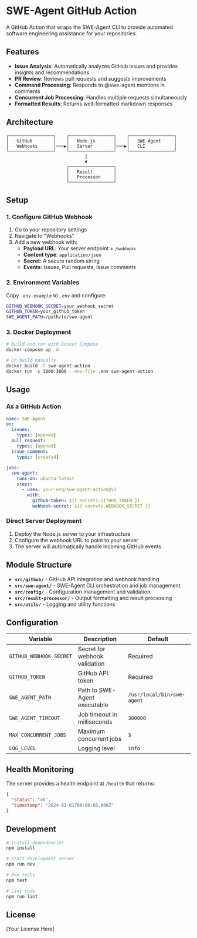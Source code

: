# SWE-Agent GitHub Action

A GitHub Action that wraps the SWE-Agent CLI to provide automated software engineering assistance for your repositories.

## Features

- **Issue Analysis**: Automatically analyzes GitHub issues and provides insights and recommendations
- **PR Review**: Reviews pull requests and suggests improvements
- **Command Processing**: Responds to @swe-agent mentions in comments
- **Concurrent Job Processing**: Handles multiple requests simultaneously
- **Formatted Results**: Returns well-formatted markdown responses

## Architecture

```
┌─────────────────┐    ┌─────────────────┐    ┌─────────────────┐
│   GitHub        │    │   Node.js       │    │   SWE-Agent     │
│   Webhooks      │───▶│   Server        │───▶│   CLI           │
└─────────────────┘    └─────────────────┘    └─────────────────┘
                              │
                              ▼
                       ┌─────────────────┐
                       │   Result        │
                       │   Processor     │
                       └─────────────────┘
```

## Setup

### 1. Configure GitHub Webhook

1. Go to your repository settings
2. Navigate to "Webhooks"
3. Add a new webhook with:
   - **Payload URL**: Your server endpoint + `/webhook`
   - **Content type**: `application/json`
   - **Secret**: A secure random string
   - **Events**: Issues, Pull requests, Issue comments

### 2. Environment Variables

Copy `.env.example` to `.env` and configure:

```bash
GITHUB_WEBHOOK_SECRET=your_webhook_secret
GITHUB_TOKEN=your_github_token
SWE_AGENT_PATH=/path/to/swe-agent
```

### 3. Docker Deployment

```bash
# Build and run with Docker Compose
docker-compose up -d

# Or build manually
docker build -t swe-agent-action .
docker run -p 3000:3000 --env-file .env swe-agent-action
```

## Usage

### As a GitHub Action

```yaml
name: SWE-Agent
on:
  issues:
    types: [opened]
  pull_request:
    types: [opened]
  issue_comment:
    types: [created]

jobs:
  swe-agent:
    runs-on: ubuntu-latest
    steps:
      - uses: your-org/swe-agent-action@v1
        with:
          github-token: ${{ secrets.GITHUB_TOKEN }}
          webhook-secret: ${{ secrets.WEBHOOK_SECRET }}
```

### Direct Server Deployment

1. Deploy the Node.js server to your infrastructure
2. Configure the webhook URL to point to your server
3. The server will automatically handle incoming GitHub events

## Module Structure

- **`src/github/`** - GitHub API integration and webhook handling
- **`src/swe-agent/`** - SWE-Agent CLI orchestration and job management
- **`src/config/`** - Configuration management and validation
- **`src/result-processor/`** - Output formatting and result processing
- **`src/utils/`** - Logging and utility functions

## Configuration

| Variable | Description | Default |
|----------|-------------|---------|
| `GITHUB_WEBHOOK_SECRET` | Secret for webhook validation | Required |
| `GITHUB_TOKEN` | GitHub API token | Required |
| `SWE_AGENT_PATH` | Path to SWE-Agent executable | `/usr/local/bin/swe-agent` |
| `SWE_AGENT_TIMEOUT` | Job timeout in milliseconds | `300000` |
| `MAX_CONCURRENT_JOBS` | Maximum concurrent jobs | `3` |
| `LOG_LEVEL` | Logging level | `info` |

## Health Monitoring

The server provides a health endpoint at `/health` that returns:

```json
{
  "status": "ok",
  "timestamp": "2024-01-01T00:00:00.000Z"
}
```

## Development

```bash
# Install dependencies
npm install

# Start development server
npm run dev

# Run tests
npm test

# Lint code
npm run lint
```

## License

[Your License Here]